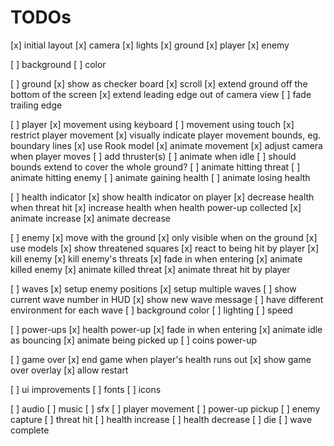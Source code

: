 # TODOs

[x] initial layout
  [x] camera
  [x] lights
  [x] ground
  [x] player
  [x] enemy

[ ] background
  [ ] color

[ ] ground
  [x] show as checker board
  [x] scroll
  [x] extend ground off the bottom of the screen
  [x] extend leading edge out of camera view
  [ ] fade trailing edge

[ ] player
  [x] movement using keyboard
  [ ] movement using touch
  [x] restrict player movement
  [x] visually indicate player movement bounds, eg. boundary lines
  [x] use Rook model
  [x] animate movement
  [x] adjust camera when player moves
  [ ] add thruster(s)
  [ ] animate when idle
  [ ] should bounds extend to cover the whole ground?
  [ ] animate hitting threat
  [ ] animate hitting enemy
  [ ] animate gaining health
  [ ] animate losing health
 
[ ] health indicator
  [x] show health indicator on player
  [x] decrease health when threat hit
  [x] increase health when health power-up collected
  [x] animate increase
  [x] animate decrease

[ ] enemy
  [x] move with the ground
  [x] only visible when on the ground
  [x] use models
  [x] show threatened squares
  [x] react to being hit by player
      [x] kill enemy
      [x] kill enemy's threats
  [x] fade in when entering
  [x] animate killed enemy
  [x] animate killed threat
  [x] animate threat hit by player

[ ] waves
  [x] setup enemy positions
  [x] setup multiple waves
  [ ] show current wave number in HUD
  [x] show new wave message
  [ ] have different environment for each wave
      [ ] background color
      [ ] lighting
      [ ] speed

[ ] power-ups
  [x] health power-up
  [x] fade in when entering
  [x] animate idle as bouncing
  [x] animate being picked up
  [ ] coins power-up

[ ] game over
  [x] end game when player's health runs out
  [x] show game over overlay
  [x] allow restart

[ ] ui improvements
  [ ] fonts
  [ ] icons

[ ] audio
  [ ] music
  [ ] sfx
    [ ] player movement
    [ ] power-up pickup
    [ ] enemy capture
    [ ] threat hit
    [ ] health increase
    [ ] health decrease
    [ ] die
    [ ] wave complete
